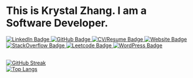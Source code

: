 # This is Krystal Zhang. I am a Software Developer. 
<div id="badges">
  <a href="">
    <img src="https://img.shields.io/badge/LinkedIn-blue?style=for-the-badge&logo=linkedin&logoColor=white" alt="LinkedIn Badge"/>
  </a>
  <a href="">
    <img src="https://img.shields.io/badge/GitHub-black?style=for-the-badge&logo=github&logoColor=white" alt="GitHub Badge"/>
  </a>
  <a href="">
    <img src="https://img.shields.io/badge/CV/Resume-darkgreen?style=for-the-badge&logo=cv/resume&logoColor=white" alt="CV/Resume Badge"/>
  </a>
  <a href="">
    <img src="https://img.shields.io/badge/Website-red?style=for-the-badge&logo=website&logoColor=white" alt="Website Badge"/>
  </a>
  <a href="">
    <img src="https://img.shields.io/badge/StackOverflow-yellow?style=for-the-badge&logo=stackoverflow&logoColor=white" alt="StackOverflow Badge"/>
  </a>
  <a href="">
    <img src="https://img.shields.io/badge/Leetcode-deeppink?style=for-the-badge&logo=leetcode&logoColor=white" alt="Leetcode Badge"/>
  </a>
  <a href="">
    <img src="https://img.shields.io/badge/WordPress-darkblue?style=for-the-badge&logo=wordpress&logoColor=white" alt="WordPress Badge"/>
  </a>
</div>
<br/>
<div id = "badges">
  <a>
    <img src="https://komarev.com/ghpvc/?username=KrystalZahng612&style=flat-square&color=blue" alt=""/>
  </a>
</div>

[![GitHub Streak](http://github-readme-streak-stats.herokuapp.com?user=KrystalZhang612&theme=dark&background=000000)](https://git.io/streak-stats)<br/>
[![Top Langs](https://github-readme-stats.vercel.app/api/top-langs/?username=KrystalZhang612&layout=compact&theme=vision-friendly-dark)](https://github.com/anuraghazra/github-readme-stats)
